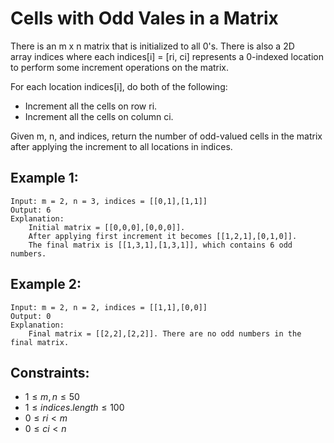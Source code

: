 # Cells with Odd Vales in a Matrix
There is an m x n matrix that is initialized to all 0's. There is also a 2D  
array indices where each indices[i] = [ri, ci] represents a 0-indexed location  
to perform some increment operations on the matrix.

For each location indices[i], do both of the following:

* Increment all the cells on row ri.
* Increment all the cells on column ci.

Given m, n, and indices, return the number of odd-valued cells in the matrix  
after applying the increment to all locations in indices.

 

## Example 1:

    Input: m = 2, n = 3, indices = [[0,1],[1,1]]
    Output: 6
    Explanation: 
        Initial matrix = [[0,0,0],[0,0,0]].
        After applying first increment it becomes [[1,2,1],[0,1,0]].
        The final matrix is [[1,3,1],[1,3,1]], which contains 6 odd numbers.

## Example 2:

    Input: m = 2, n = 2, indices = [[1,1],[0,0]]
    Output: 0
    Explanation: 
        Final matrix = [[2,2],[2,2]]. There are no odd numbers in the final matrix.

 

## Constraints:

* $1 \le m, n \le 50$
* $1 \le indices.length \le 100$
* $0 \le ri < m$
* $0 \le ci < n$

